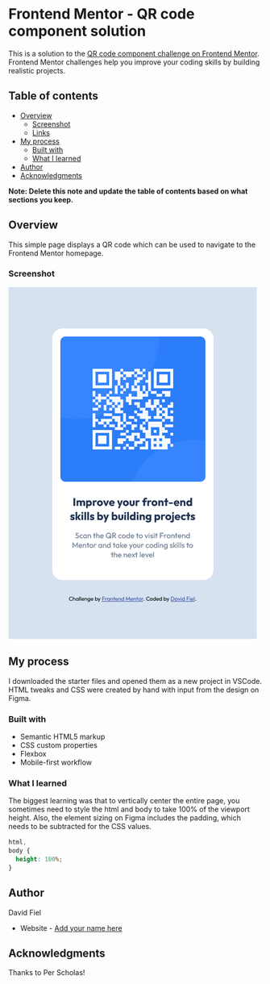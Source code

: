 # Frontend Mentor - QR code component solution

This is a solution to the [QR code component challenge on Frontend Mentor](https://www.frontendmentor.io/challenges/qr-code-component-iux_sIO_H). Frontend Mentor challenges help you improve your coding skills by building realistic projects.

## Table of contents

- [Overview](#overview)
  - [Screenshot](#screenshot)
  - [Links](#links)
- [My process](#my-process)
  - [Built with](#built-with)
  - [What I learned](#what-i-learned)
- [Author](#author)
- [Acknowledgments](#acknowledgments)

**Note: Delete this note and update the table of contents based on what sections you keep.**

## Overview

This simple page displays a QR code which can be used to navigate to the Frontend Mentor homepage.

### Screenshot

![](/images/Screenshot%202025-04-30%20at%2014-02-09%20Frontend%20Mentor%20QR%20code%20component.png)

## My process

I downloaded the starter files and opened them as a new project in VSCode. HTML tweaks and CSS were created by hand with input from the design on Figma.

### Built with

- Semantic HTML5 markup
- CSS custom properties
- Flexbox
- Mobile-first workflow

### What I learned

The biggest learning was that to vertically center the entire page, you sometimes need to style the html and body to take 100% of the viewport height. Also, the element sizing on Figma includes the padding, which needs to be subtracted for the CSS values.

```css
html,
body {
  height: 100%;
}
```

## Author

David Fiel

- Website - [Add your name here](https://fiel.us)

## Acknowledgments

Thanks to Per Scholas!
